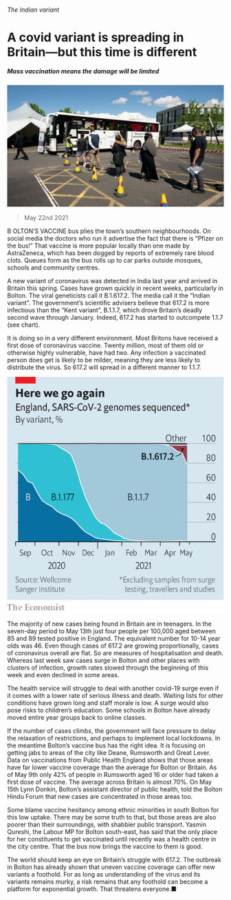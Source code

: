 ###### The Indian variant

# A covid variant is spreading in Britain—but this time is different 

##### Mass vaccination means the damage will be limited 

![image](images/20210522_brp507.jpg) 

> May 22nd 2021 

B OLTON’S VACCINE bus plies the town’s southern neighbourhoods. On social media the doctors who run it advertise the fact that there is “Pfizer on the bus!” That vaccine is more popular locally than one made by AstraZeneca, which has been dogged by reports of extremely rare blood clots. Queues form as the bus rolls up to car parks outside mosques, schools and community centres.

A new variant of coronavirus was detected in India last year and arrived in Britain this spring. Cases have grown quickly in recent weeks, particularly in Bolton. The viral geneticists call it B.1.617.2. The media call it the “Indian variant”. The government’s scientific advisers believe that 617.2 is more infectious than the “Kent variant”, B.1.1.7, which drove Britain’s deadly second wave through January. Indeed, 617.2 has started to outcompete 1.1.7 (see chart).


It is doing so in a very different environment. Most Britons have received a first dose of coronavirus vaccine. Twenty million, most of them old or otherwise highly vulnerable, have had two. Any infection a vaccinated person does get is likely to be milder, meaning they are less likely to distribute the virus. So 617.2 will spread in a different manner to 1.1.7.

![image](images/20210522_BRC317.png) 


The majority of new cases being found in Britain are in teenagers. In the seven-day period to May 13th just four people per 100,000 aged between 85 and 89 tested positive in England. The equivalent number for 10-14 year olds was 46. Even though cases of 617.2 are growing proportionally, cases of coronavirus overall are flat. So are measures of hospitalisation and death. Whereas last week saw cases surge in Bolton and other places with clusters of infection, growth rates slowed through the beginning of this week and even declined in some areas.

The health service will struggle to deal with another covid-19 surge even if it comes with a lower rate of serious illness and death. Waiting lists for other conditions have grown long and staff morale is low. A surge would also pose risks to children’s education. Some schools in Bolton have already moved entire year groups back to online classes.

If the number of cases climbs, the government will face pressure to delay the relaxation of restrictions, and perhaps to implement local lockdowns. In the meantime Bolton’s vaccine bus has the right idea. It is focusing on getting jabs to areas of the city like Deane, Rumsworth and Great Lever. Data on vaccinations from Public Health England shows that those areas have far lower vaccine coverage than the average for Bolton or Britain. As of May 9th only 42% of people in Rumsworth aged 16 or older had taken a first dose of vaccine. The average across Britain is almost 70%. On May 15th Lynn Donkin, Bolton’s assistant director of public health, told the Bolton Hindu Forum that new cases are concentrated in those areas too.

Some blame vaccine hesitancy among ethnic minorities in south Bolton for this low uptake. There may be some truth to that, but those areas are also poorer than their surroundings, with shabbier public transport. Yasmin Qureshi, the Labour MP for Bolton south-east, has said that the only place for her constituents to get vaccinated until recently was a health centre in the city centre. That the bus now brings the vaccine to them is good.

The world should keep an eye on Britain’s struggle with 617.2. The outbreak in Bolton has already shown that uneven vaccine coverage can offer new variants a foothold. For as long as understanding of the virus and its variants remains murky, a risk remains that any foothold can become a platform for exponential growth. That threatens everyone.■

